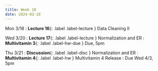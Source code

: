 ```yaml
---
title: Week 10
date: 2024-03-18
---
```


Mon 3/18
: **Lecture 16**{: .label .label-lecture } Data Cleaning II

Wed 3/20
: **Lecture 17**{: .label .label-lecture } Normalization and ER
: **Multivitamin 3**{: .label .label-hw-due } Due, 5pm


Thu 3/21
: **Discussion**{: .label .label-disc } Normalization and ER
: **Multivitamin 4**{: .label .label-hw } Multivitamin 4 Release
  : Due Wed 4/3, 5pm


